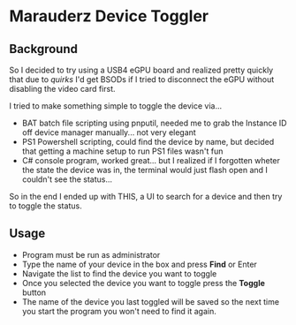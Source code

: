 ﻿# Marauderz Device Toggler

## Background

So I decided to try using a USB4 eGPU board and realized pretty quickly that due to *quirks*
I'd get BSODs if I tried to disconnect the eGPU without disabling the
video card first.

I tried to make something simple to toggle the device via...

- BAT batch file scripting using pnputil, needed me to grab the Instance ID off device manager manually... not very elegant
- PS1 Powershell scripting, could find the device by name, but decided that getting a machine setup to run PS1 files wasn't fun
- C# console program, worked great... but I realized if I forgotten wheter the state the device was in, the terminal would just flash open and I couldn't see the status...

So in the end I ended up with THIS, a UI to search for a device and then try to toggle the status.


## Usage

- Program must be run as administrator
- Type the name of your device in the box and press **Find** or Enter
- Navigate the list to find the device you want to toggle
- Once you selected the device you want to toggle press the **Toggle** button
- The name of the device you last toggled will be saved so the next time you start the program you won't need to find it again.

